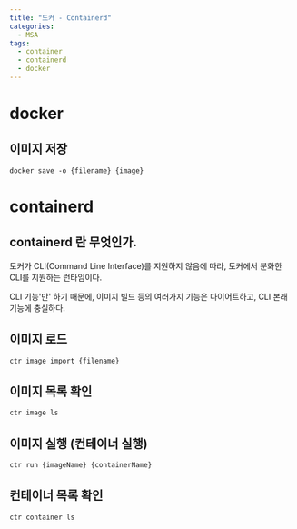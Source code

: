 ```yaml
---
title: "도커 - Containerd"
categories: 
  - MSA
tags:
  - container
  - containerd
  - docker
---
```

# docker
## 이미지 저장
```
docker save -o {filename} {image}
```

# containerd
## containerd 란 무엇인가.
도커가 CLI(Command Line Interface)를 지원하지 않음에 따라, 도커에서 분화한 CLI를 지원하는 런타임이다.  

CLI 기능'만' 하기 때문에, 이미지 빌드 등의 여러가지 기능은 다이어트하고, CLI 본래 기능에 충실하다.

## 이미지 로드
``` sh
ctr image import {filename}
```

## 이미지 목록 확인
``` sh
ctr image ls
```

## 이미지 실행 (컨테이너 실행)
``` sh
ctr run {imageName} {containerName}
```

## 컨테이너 목록 확인
``` sh
ctr container ls
```